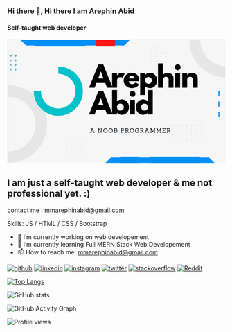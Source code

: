 ### Hi there 👋, Hi there I am Arephin Abid
#### Self-taught web developer
![Self-taught web developer](https://github.com/MMArephinAbid/MMArephinAbid/blob/main/Screenshot_6.jpg)

I am just a self-taught web developer & me not professional yet. :)
------------------------------------------------
contact me : mmarephinabid@gmail.com

Skills: JS / HTML / CSS / Bootstrap

- 🔭 I’m currently working on web developement 
- 🌱 I’m currently learning Full MERN Stack Web Developement 
- 📫 How to reach me:  mmarephinabid@gmail.com 


[<img src='https://cdn.jsdelivr.net/npm/simple-icons@3.0.1/icons/github.svg' alt='github' height='40'>](https://github.com/MMArephinAbid)  [<img src='https://cdn.jsdelivr.net/npm/simple-icons@3.0.1/icons/linkedin.svg' alt='linkedin' height='40'>](https://www.linkedin.com/in/mmarephinabid/)  [<img src='https://cdn.jsdelivr.net/npm/simple-icons@3.0.1/icons/instagram.svg' alt='instagram' height='40'>](https://www.instagram.com/arephinabid/)  [<img src='https://cdn.jsdelivr.net/npm/simple-icons@3.0.1/icons/twitter.svg' alt='twitter' height='40'>](https://twitter.com/@arephin_m)  [<img src='https://cdn.jsdelivr.net/npm/simple-icons@3.0.1/icons/stackoverflow.svg' alt='stackoverflow' height='40'>](https://stackoverflow.com/users/14687375)  [<img src='https://cdn.jsdelivr.net/npm/simple-icons@3.0.1/icons/reddit.svg' alt='Reddit' height='40'>](https://www.reddit.com/user/mmarephinabid)  

[![Top Langs](https://github-readme-stats.vercel.app/api/top-langs/?username=MMArephinAbid)](https://github.com/anuraghazra/github-readme-stats)

![GitHub stats](https://github-readme-stats.vercel.app/api?username=MMArephinAbid&show_icons=true)  

![GitHub Activity Graph](https://activity-graph.herokuapp.com/graph?username=MMArephinAbid)  

![Profile views](https://gpvc.arturio.dev/MMArephinAbid)  

